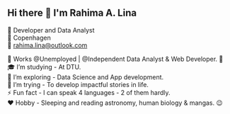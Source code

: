 ## Hi there 👋 I'm Rahima A. Lina

🌱 Developer and Data Analyst  
📍 Copenhagen   
📧 rahima.lina@outlook.com  

🔭 Works @Unemployed | @Independent Data Analyst & Web Developer. 🤡
🎓 I’m studying - At DTU.  
🌱 I’m exploring - Data Science and App development.  
🤔 I’m trying - To develop impactful stories in life.  
⚡ Fun fact - I can speak 4 languages - 2 of them hardly.  
❤️ Hobby - Sleeping and reading astronomy, human biology & mangas. 😉  



<!--
**rahimaalina/rahimaalina** is a ✨ _special_ ✨ repository because its `README.md` (this file) appears on your GitHub profile.
### 🔥 Current Stats
![GitHub Streak](https://streak-stats.demolab.com/?user=AfnanFerdousi&theme=dark)
![Top Langs](https://github-readme-stats.vercel.app/api/top-langs/?username=AfnanFerdousi&layout=compact&theme=dark)
![GitHub stats](https://github-readme-stats.vercel.app/api?username=AfnanFerdousi&show_icons=true&theme=dark)

Here are some ideas to get you started:


